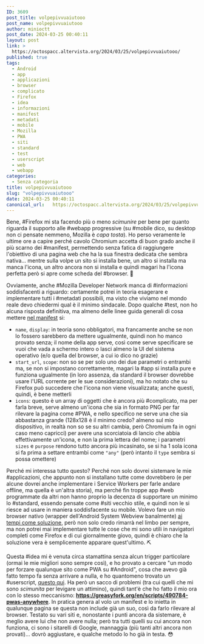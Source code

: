 ```yaml
---
ID: 3609
post_title: volpepivvuaiutooo
post_name: volpepivvuaiutooo
author: minioctt
post_date: 2024-03-25 00:40:11
layout: post
link: >
  https://octospacc.altervista.org/2024/03/25/volpepivvuaiutooo/
published: true
tags:
  - Android
  - app
  - applicazioni
  - browser
  - complicato
  - Firefox
  - idea
  - informazioni
  - manifest
  - metadati
  - mobile
  - Mozilla
  - PWA
  - siti
  - standard
  - test
  - userscript
  - web
  - webapp
categories:
  - Senza categoria
title: volpepivvuaiutooo
slug: "volpepivvuaiutooo"
date: 2024-03-25 00:40:11
canonical_url:   https://octospacc.altervista.org/2024/03/25/volpepivvuaiutooo/
---
```

<!-- wp:paragraph -->
<p markdown="1">Bene, #Firefox mi sta facendo più o meno <em>scimunire</em> per bene per quanto riguarda il supporto alle #webapp progressive (su #mobile dico, su desktop non ci pensate nemmeno, Mozilla è <em>capa tosta</em>). Ho perso veramente le ultime ore a capire perché cavolo Chromium accetta di buon grado anche il più scarno dei #manifest, permettendo senza fatica di raggiungere l'obiettivo di una pagina web che ha la sua finestra dedicata che sembra nativa... mentre sulla volpe un sito si installa bene, un altro si installa ma manca l'icona, un altro ancora non si installa e quindi magari ha l'icona perfetta però si apre come scheda del #browser. 🥴️</p>
<!-- /wp:paragraph -->

<!-- wp:paragraph -->
<p markdown="1">Ovviamente, anche #Mozilla Developer Network manca di #informazioni soddisfacenti a riguardo: certamente potrei in teoria esagerare e implementare tutti i #metadati possibili, ma visto che viviamo nel mondo reale devo chiedermi qual è il minimo sindacale. Dopo qualche #test, non ho alcuna risposta definitiva, ma almeno delle linee guida generali di cosa mettere <a href="https://developer.mozilla.org/en-US/docs/Web/Manifest">nel manifest</a> si:</p>
<!-- /wp:paragraph -->

<!-- wp:list -->
<ul><!-- wp:list-item -->
<li><code>name</code>, <code>display</code>: in teoria sono obbligatori, ma francamente anche se non lo fossero sarebbero da mettere ugualmente, quindi non ho manco provato senza; il nome della app serve, così come serve specificare se vuoi che vada a schermo intero o lasci almeno la UI del sistema operativo (e/o quella del browser, a cui io dico no grazie)</li>
<!-- /wp:list-item -->

<!-- wp:list-item -->
<li><code>start_url</code>, <code>scope</code>: non so se per solo uno dei due parametri o entrambi ma, se non si impostano correttamente, magari la #app si installa pure e funziona ugualmente (in loro assenza, da standard il browser dovrebbe usare l'URL corrente per le sue considerazioni), ma ho notato che su Firefox può succedere che l'icona non viene visualizzata; anche questi, quindi, è bene metterli</li>
<!-- /wp:list-item -->

<!-- wp:list-item -->
<li><code>icons</code>: questo è un array di oggetti che è ancora più #complicato, ma per farla breve, serve almeno un'icona che sia in formato PNG per far rilevare la pagina come #PWA, e nello specifico ne serve una che sia abbastanza grande (128x128 è il minimo credo? almeno sul mio dispositivo, in realtà non so se su altri cambia, però Chromium fa in ogni caso meno capricci) per avere una scorciatoia di lancio che abbia effettivamente un'icona, e non la prima lettera del nome; i parametri <code>sizes</code> e <code>purpose</code> rendono tutto ancora più incasinato, se si ha 1 sola icona si fa prima a settare entrambi come <code>"any"</code> (però intanto il <code>type</code> sembra si possa omettere)</li>
<!-- /wp:list-item --></ul>
<!-- /wp:list -->

<!-- wp:paragraph -->
<p markdown="1">Perché mi interessa tutto questo? Perché non solo dovrei sistemare le mie #applicazioni, che appunto non si installano tutte come dovrebbero (e per alcune dovrei anche implementare i Service Workers per farle andare offline, ma quella è un'altra storia), ma perché fin troppe app #web programmate da altri non hanno proprio la decenza di supportare un minimo lo #standard, essendo pensate come #siti vecchio stile, e quindi non le si riesce ad usare in maniera soddisfacente su mobile. Volevo fare un mio browser nativo (wrapper dell'Android System Webview banalmente) <a href="https://gitlab.com/octtspacc/browserocto">ai tempi come soluzione</a>, però non solo credo rimarrà nel limbo per sempre, ma non potrei mai implementare tutte le cose che mi sono utili in navigatori completi come Firefox e di cui giornalmente giovo, quindi è chiaro che la soluzione vera è semplicemente apparare quest'ultimo. ⛏️</p>
<!-- /wp:paragraph -->

<!-- wp:paragraph -->
<p markdown="1">Questa #idea mi è venuta circa stamattina senza alcun trigger particolare (ormai le mie migliori sono sempre così), e ho provato a cercare "un modo per forzare qualunque sito come PWA su #Android", cosa che avevo già fatto tempo fa senza arrivare a nulla, e ho quantomeno trovato un #userscript, <a href="https://greasyfork.org/en/scripts/454691-pwa-everything">questo qui</a>. Ha però un sacco di problemi (tra cui quelli che mi sono <em>scimunita</em> per levigare un attimino), quindi tant'è che ho fatto il mio ora con lo stesso meccanismo: <a href="https://greasyfork.org/en/scripts/490784-pwas-anywhere"><strong>https://greasyfork.org/en/scripts/490784-pwas-anywhere</strong></a>. In pratica genera al volo un manifest e lo inietta in qualunque pagina se questa non include già un suo, così da farlo rilevare al browser. Testato su vari siti e, nonostante i punti ancora da sistemare, è meglio avere lui che non avere nulla; però tra tutti quelli su cui ancora non funziona, ci sono i sitarelli di Google, mannaggia (più tanti altri ancora non provati)... dovrò aggiustare, e qualche metodo lo ho già in testa. 😳️</p>
<!-- /wp:paragraph -->